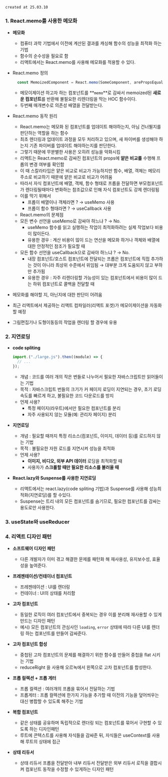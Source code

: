 `created at 25.03.10`

### 1. React.memo를 사용한 메모화

- **메모화**
  - 컴퓨터 과학 기법에서 이전에 계산된 결과를 캐싱해 함수의 성능을 최적화 하는 기법
  - 함수의 순수성을 필요로 함
  - 리액트에서는 React.memo를 사용해 메모화를 적용할 수 있다.
- React.memo 정의

  ```jsx
  	const MemoizedComponent = React.memo(SomeComponent, arePropsEqual?)

  ```

  - 메모이제이션 하고자 하는 컴포넌트를 **`memo`**로 감싸서 memoized된 **새로운 컴포넌트**를 반환해 불필요한 리렌더링을 막는 HOC 함수이다.
  - 두번째 매개변수로 의존성 배열을 전달받는다.

- React.memo 동작 원리
  - React.memo는 메모화 된 컴포넌트를 업데이트 해야하는지, 아님 건너뛸지를 판단하는 역할을 하는 함수
  - 최초 렌더링과 업데이트 과정을 모두 처리하고 있으며, 새 파이버를 생성해야 하는지 기존 파이버를 업데이트 해야하는지를 판단한다.
  - 그렇기 때문에 무분별한 사용은 오히려 성능을 악화시킴
  - 리액트는 React.memo로 감싸진 컴포넌트의 props에 **얕은 비교를** 수행해 프롭의 변경 여부를 확인함
  - 이 때 스칼라타입은 얕은 비교로 비교가 가능하지만 함수, 배열, 객체는 메모리 주소로 비교하기 때문에 얕은 비교로 비교가 어려움
  - 따라서 자식 컴포넌트에 배열, 객체, 함수 형태로 프롭을 전달하면 부모컴포넌트가 렌더링될때마다 변화하는 참조값으로 인해 자식 컴포넌트도 강제 렌더링됨
  - 이를 막기 위해서
    - 프롭이 배열이나 객체라면 ? → useMemo 사용
    - 프롭이 함수 형태라면 ? → useCallback 사용
  - React.memo의 문제점
  - 모든 변수 선언을 useMemo로 감싸야 하느냐 ? → No.
    - useMemo 함수를 읽고 실행하는 작업이 최적화하려는 실제 작업보다 비용이 많이든다.
    - 유용한 경우 : 계산 비용이 많이 드는 연산을 메모화 하거나 객체와 배열에 대한 안정적인 참조가 필요할 때
  - 모든 함수 선언을 useCallback으로 감싸야 하느냐 ? → No.
    - 내장 컴포넌트/호스트 컴포넌트에 전달되는 프롭은 컴포넌트에 직접 추가하는 것이 아니라 최상위 수준에서 위임됨 → 대부분 크게 도움되지 않고 부하만 추가됨
    - 유용한 경우 : 자주 리렌더링할 가능성이 있는 컴포넌트에서 비용이 많이 드는 하위 컴포넌트로 콜백을 전달할 때
- 메모화를 해야할 지, 아닌지에 대한 판단이 어려움
- 최근 리액트에서 제공하는 리액트 컴파일러(리액트 포겟)가 메모이제이션을 자동화할 예정
- 그림편집기나 도형이동등의 작업을 렌더링 할 경우에 유용

### 2. 지연로딩

- **code spliting**

  ```jsx
  import.("./large.js").then((module) => {
    // ...
  });
  ```

  - 개념 : 코드를 여러 개의 작은 번들로 나누어서 필요한 자바스크립트만 읽어들이는 기법
  - 목적 : 자바스크립트 번들의 크기가 커 페이지 로딩이 지연되는 경우, 초기 로딩 속도를 빠르게 하고, 불필요한 코드 다운로드를 방지
  - 언제 사용?
    - 특정 페이지(라우트)에서만 필요한 컴포넌트를 분리
    - 자주 사용되지 않는 모듈(예: 관리자 페이지) 분리

- **지연로딩**

  - 개념 : 필요할 때까지 특정 리소스(컴포넌트, 이미지, 데이터 등)를 로드하지 않는 기법
  - 목적 : 불필요한 자원 로드를 지연시켜 성능을 최적화
  - 언제 사용?
    - **이미지, 비디오, 외부 API 데이터** 로딩을 최적화할 때
    - 사용자가 **스크롤할 때만 필요한 리소스를 불러올 때**

- **React.lazy와 Suspense를 사용한 지연로딩**

  - 리액트에서는 react.lazy(code spliting 기법)과 Suspense를 사용해 성능최적화(지연로딩)를 할 수있다.
  - Suspense는 트리 내의 모든 컴포넌트를 숨기므로, 필요한 컴포넌트를 감싸는 용도로만 사용한다.

### 3. useState와 useReducer

### 4. 리액트 디자인 패턴

- **소프트웨어 디자인 패턴**

  - 다른 개발자가 이미 겪고 해결한 문제를 패턴화 해 재사용성, 유지보수성, 효율성을 높여준다.

- **프레젠테이션/컨테이너 컴포넌트**

  - 프레젠테이션 : UI를 렌더링
  - 컨테이너 : UI의 상태를 처리함

- **고차 컴포넌트**

  - 동일한 로직이 여러 컴포넌트에서 중복되는 경우 이를 분리해 재사용할 수 있게 만드는 디자인 패턴
  - 예시) 모든 컴포넌트의 관심사인 `loading`, `error` 상태에 따라 다른 UI를 렌더링 하는 컴포넌트를 만들어 감싸준다.

- **고차 컴포넌트 합성**

  - 중첩된 고차 컴포넌트의 문제를 해결하기 위한 함수를 만들어 중첩을 flat 시키는 기법
  - reduceRight 을 사용해 오르녹에서 왼쪽으로 고차 컴포넌트를 합성한다.

- **프롭 컬렉션 + 프롭 게터**

  - 프롭 컬렉션 : 여러개의 프롭을 묶어서 전달하는 기법
  - 프롭게터 : 프롭 컬렉션에 한가지 기능을 추가할 때 이전의 기능을 덮어씌우는 대신 병합할 수 있도록 해주는 기법

- **복합 컴포넌트**

  - 같은 상태를 공유하며 독립적으로 렌더링 되는 컴포넌트를 묶어서 구현할 수 있도록 하는 디자인패턴
  - 루트에 콘텍스트를 사용해 자식들을 감싸준 뒤, 자식들은 useContext를 사용해 루트의 상태에 접근

- **상태 리듀서**

  - 상태 리듀서 프롭을 전달받아 내부 리듀서 전달받은 외부 리듀서 로직을 결합시켜 컴포넌트 동작을 수정할 수 있게하는 디자인 패턴
